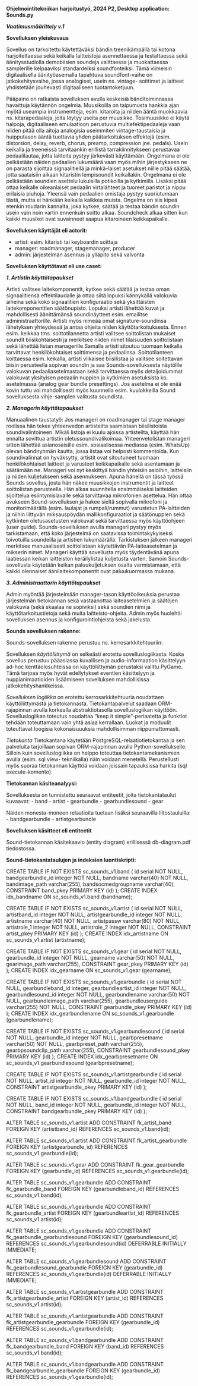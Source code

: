 
**Ohjelmointitekniikan harjoitustyö, 2024 P2, Desktop application: Sounds.py**

***Vaatimusmäärittely v.1***

**Sovelluksen yleiskuvaus**

Sovellus on tarkoitettu käytettäväksi bändin treenikämpällä tai kotona harjoiteltaessa sekä keikalla  laitteistoja 
asennettaessa ja testattaessa sekä äänitysstudiolla demobiisien soundeja valittaessa ja muokattaessa samplerille 
kelpaaviksi standardeiksi soundfonteiksi. Tämä viimeisin digitaalisella äänityöasemalla tapahtuva soundfont-vaihe 
on jatkokehitysvaihe, jossa analogiset, usein ns. vintage- soittimet ja laitteet yhdistetään jouhevasti digitaaliseen 
tuotantoketjuun.

Pääpaino on ratkaista sovelluksen avulla keskeisiä bänditoiminnassa havaittuja käytännön ongelmia. Muusikoilla on 
taipumusta hankkia ajan myötä useampia instrumentteja, esim. kitaroita ja niiden ääntä muokkaavia ns. kitarapedaaleja, 
joita löytyy useita per muusikko. Tosimuusikko ei käytä halpoja, digitaaliseen emulaatioon perustuvia multiefektipedaaleja 
vaan niiden pitää olla aitoja analogisia useimmiten vintage-taustaisia ja huipputason ääntä tuottavia yhden päätarkoituksen 
effektejä (esim. distorsion, delay,  reverb, chorus, preamp, compression jne.  pedals). Usein keikalla ja treeneissä 
tarvitaankin erillistä tarrakiinnitykseen perustavaa pedaalilautaa, jotta laitteita pystyy järkevästi käyttämään. 
Ongelmana ei ole pelkästään näiden pedaalien lukumäärä vaan myös mihin järjestykseen ne on parasta sijoittaa signaalitiellä 
ja minkä-laiset asetukset niille pitää säätää, jotta saataisiin aikaan kitaristin lempisoundit keikallakin. Ongelmana 
ei ole pelkästään soundien asettelu lukuisilla potikoilla ja kytkimillä. Lisäksi pitää ottaa keikalle oikeanlaiset 
pedaalin virtalähteet ja tuoreet paristot ja nippu erilaisia piuhoja.  Yleensä vain pedaalien omistaja pystyy suoriutumaan 
tästä, mutta ei hänkään keikalla kaikkea muista. Ongelma on siis kipeä etenkin roudarin kannalta, joka kytkee, säätää ja 
testaa bändin soundin usein vain noin vartin ennenkuin soitto alkaa. Soundcheck alkaa sitten kun kaikki muusikot ovat 
suvainneet saapua kitaroineen keikkapaikalle.

**Sovelluksen käyttäjät eli actorit:**

- artist: esim. kitaristi tai keyboardin soittaja
- manager: roadmanager, stagemanager, producer
- admin: järjestelmän asennus ja ylläpito sekä valvonta

**Sovelluksen käyttötavat eli use caset:**

***1. Artistin käyttötapaukset***

Artisti valitsee laitekomponentit, kytkee sekä säätää ja testaa oman signaalitiensä effektilaudalle ja ottaa siitä 
lopuksi kännykällä valokuvia aiheina sekä koko signaalitien konfiguraatio sekä yksittäisten laitekomponenttien säätönupisto. 
Lopuksi artisti lähettää kuvat ja mahdollisesti äänittämänsä soundinäytteet esim. emailitse administraattorille. 
Artisti myös nimeää omat signature-soundinsa lähetyksen yhteydessä ja antaa ohjeita niiden käyttötarkoituksesta.
Ennen esim. keikkaa tms. soittotilannetta artisti valitsee soittolistan mukaiset soundit biisikohtaisesti ja merkitsee 
niiden nimet tilaisuuden soittolistaan sekä lähettää listan managerille.Samalla artisti sitoutuu tuomaan keikalla 
tarvittavat henkilökohtaiset soittimensa ja pedaalinsa.
Soittotilanteen koittaessa esim. keikalla, artisti vilkaisee biisilistaa ja valitsee soitettavan biisin perusteella 
sopivan soundin ja saa Sounds-sovelluksesta näytöllle valokuvan pedaaliasetelmastaan  sekä tarvittaessa myös detaljoidummat 
valokuvat yksityisen pedaalin nuppien ja kytkimien  asetuksista ko. asetelmassa (analog gear bundle presettings). 
Jos asetelma ei ole enää kovin tuttu voi mahdollisesti myös kuunnella esim. kuulokkeilla Sound sovelluksesta 
vihje-samplen valitusta soundista.

***2. Managerin käyttötapaukset***

Manuaalinen taustatyö: Jos manageri on roadmanager tai stage manager roolissa hän tekee yhteenvedon artisteilta 
saamistaan biisilistoista soundivalintoineen. Mikäli listoja ei kuulu ajoissa artisteilta, käyttää hän ennalta 
sovittua artistin oletussoundivalikoimaa. Yhteenvetolistan manageri sitten lähettää asianosaisille esim. sosiaalisessa 
mediassa (esim. WhatsUp) olevan bändiryhmän kautta, jossa listaa voi helposti kommentoida. Kun soundivalinnat on 
hyväksytty, artistit ovat sitoutuneet tuomaan henkilökohtaiset laitteet ja varusteet keikkapaikalle sekä asentamaan 
ja säätämään ne.
Manageri voi nyt keskittyä bändin yhteisiin asioihin, laitteisiin ja niiden kuljetukseen sekä asennukseen. 
Apuna hänellä on tässä työssä Sounds sovellus, josta hän näkee muusikkojen instrumentit ja laitteet soittolistan perusteella. 
Hän alkaa suunnitella ensimmäiseksi laitteiden sijoittelua esiintymislavalle sekä tarvittavaa mikrofonien asettelua. 
Hän ottaa  avukseen Sound-sovelluksen ja hakee sieltä  sopivalla mikrofoni ja monitorimäärällä (esim. laulajat ja 
rumpali/rummut) varustetun PA-laitteiden ja niihin liittyvän miksauspöydän mallikonfiguraatiot ja säätönuppien sekä 
kytkinten oletusasetusten valokuvat sekä tarvittaessa myös  käyttöohjeen (user guide). Sounds-sovelluksen avulla manageri 
pystyy myös tarkistamaan, että koko järjestelmä on saatavissa toimintakykyiseksi toivotuilla soundeilla ja artistien 
lukumäärällä. Tarkistuksen jälkeen manageri merkitsee manuaalisesti soittolistaan käytettävän PA-laiteasetelman ja mikserin nimet.
Manageri käyttää sovellusta myös täydentävänä apuna laatiessan keikan laitteiston keräilylistaa kuljetusta varten. 
Samoin Sounds-sovellusta käytetään keikan paluukuljetuksen osalta varmistamaan, että kaikki olennaiset äänilaitekomponentit 
ovat paluukuormassa mukana.

***3. Administraattorin käyttötapaukset***

Admin myöntää järjestelmään manager-tason käyttöoikeuksia perustaa järjestelmän tietokannan sekä vastaanottaa laiteasetelmien 
ja säätöjen valokuvia (sekä skaalaa ne sopiviksi) sekä soundien nimi ja käyttötarkoitustietoja sekä muita laitteisto-ohjeita. 
Admin myös huolehtii sovelluksen asennus ja konfigurointiohjeista sekä jakelusta.

**Sounds sovelluksen rakenne:**

Sounds-sovelluksen rakenne perustuu ns. kerrosarkkitehtuuriin:

Sovelluksen *käyttöliittymä* on selkeästi erotettu sovelluslogiikasta.
Koska sovellus perustuu pääasiassa kuvallisen ja audio-informaation käsittelyyn ad-hoc kenttäolosuhteissa on käyttöliittymän 
perustaksi valittu PyGame. Tämä tarjoaa myös hyvät edellytykset eventien käsittelyyn ja nuppianimaatioiden lisäämiseen 
sovelluksen mahdollisissa jatkokehityshankkeissa.

*Sovelluksen logiikka* on erotettu kerrosarkkitehtuuria noudattaen käyttöliittymästä ja tietokannasta. Tietokantapalvelut 
saadaan ORM-rajapinnan avulla korkealla abstraktiotasolla sovelluslogiikan käyttöön.  Sovelluslogiikan toteutus noudattaa 
“keep it simple”-periaatetta ja  funktiot tehdään toteuttamaan vain yhtä asiaa kerrallaan. Luokat ja moduulit toteuttavat 
loogisia kokonaisuuuksia mahdollisimman riippumattomasti.

*Tietokanta*
Tietokantana käytetään PostgreSQL-relaatiotietokantaa ja sen palveluita tarjoillaan sopivan ORM-rajapinnan avulla 
Python-sovellukselle. Silloin kuin sovelluslogiikka on helppo toteuttaa tietokantamekanismien avulla (esim. sql view-
tekniikalla) näin voidaan menetellä. Perustellusti myös suoraa tietokannan käyttöä voidaan joissain tapauksissa 
harkita (sql execute-komento).

**Tietokannan käsiteanalyysi:**

Sovelluksesta on tunnistettu seuraavat entiteetit, joita tietokantataulut kuvaavat:
	-  band
	-  artist
	-  gearbundle
	-  gearbundlesound
	-  gear

Näiden monesta-moneen relaatioita tuetaan lisäksi seuraavilla liitostauluilla:
	-  bandgearbundle
	-  artistgearbundle
	
**Sovelluksen käsitteet eli entiteetit**

Sound-tietokannan käsitekaavio (entity diagram) erillisessä db-diagram.pdf tiedostossa.

**Sound-tietokantataulujen ja indeksien luontiskripti:**

CREATE TABLE IF NOT EXISTS sc_sounds_v1.band
(
  id serial NOT NULL,
  bandgearbundle_id integer NOT NULL,
  bandname varchar(40) NOT NULL,
  bandimage_path varchar(255),
  bandsocmedgroupname varchar(40),
  CONSTRAINT band_pkey PRIMARY KEY (id)
);
CREATE INDEX idx_bandname ON sc_sounds_v1.band (bandname);

CREATE TABLE IF NOT EXISTS sc_sounds_v1.artist
(
  id serial NOT NULL,
  artistband_id integer NOT NULL,
  artistgearbundle_id integer NOT NULL,
  artistname varchar(40) NOT NULL,
  artistpassw varchar(80) NOT NULL,
  artistrole_1 integer NOT NULL,
  artistrole_2 integer NOT NULL,
  CONSTRAINT artist_pkey PRIMARY KEY (id)
);
CREATE INDEX idx_artistname ON sc_sounds_v1.artist (artistname);

CREATE TABLE IF NOT EXISTS sc_sounds_v1.gear
(
  id serial NOT NULL,
  gearbundle_id integer NOT NULL,
  gearname varchar(50) NOT NULL,
  gearimage_path varchar(255),
  CONSTRAINT gear_pkey PRIMARY KEY (id)
);
CREATE INDEX idx_gearname ON sc_sounds_v1.gear (gearname);

CREATE TABLE IF NOT EXISTS sc_sounds_v1.gearbundle
(
  id serial NOT NULL,
  gearbundleband_id integer,
  gearbundleartist_id integer NOT NULL,
  gearbundlesound_id integer NOT NULL,
  gearbundlename varchar(50) NOT NULL,
  gearbundleimage_path varchar(255),
  gearbundleuserguide varchar(255) NOT NULL,
  CONSTRAINT gearbundle_pkey PRIMARY KEY (id)
);
CREATE INDEX idx_gearbundlename ON sc_sounds_v1.gearbundle (gearbundlename);

CREATE TABLE IF NOT EXISTS sc_sounds_v1.gearbundlesound
(
  id serial NOT NULL,
  gearbundle_id integer NOT NULL,
  gearbpresetname varchar(50) NOT NULL,
  gearbpreset_path varchar(255),
  gearbpsoundclip_path varchar(255),
  CONSTRAINT gearbundlesound_pkey PRIMARY KEY (id)
);
CREATE INDEX idx_gearbpresetname ON sc_sounds_v1.gearbundlesound (gearbpresetname);

CREATE TABLE IF NOT EXISTS sc_sounds_v1.artistgearbundle
(
  id serial NOT NULL,
  artist_id integer NOT NULL,
  gearbundle_id integer NOT NULL,
  CONSTRAINT artistgearbundle_pkey PRIMARY KEY (id)
);

CREATE TABLE IF NOT EXISTS sc_sounds_v1.bandgearbundle
(
  id serial NOT NULL,
  band_id integer NOT NULL,
  gearbundle_id integer NOT NULL,
  CONSTRAINT bandgearbundle_pkey PRIMARY KEY (id)
);

ALTER TABLE sc_sounds_v1.artist
  ADD CONSTRAINT fk_artist_band
  FOREIGN KEY (artistband_id) REFERENCES sc_sounds_v1.band(id);

ALTER TABLE sc_sounds_v1.artist
  ADD CONSTRAINT fk_artist_gearbundle
  FOREIGN KEY (artistgearbundle_id) REFERENCES sc_sounds_v1.gearbundle(id);

ALTER TABLE sc_sounds_v1.gear
  ADD CONSTRAINT fk_gear_gearbundle
  FOREIGN KEY (gearbundle_id) REFERENCES sc_sounds_v1.gearbundle(id);

ALTER TABLE sc_sounds_v1.gearbundle
  ADD CONSTRAINT fk_gearbundle_band
  FOREIGN KEY (gearbundleband_id) REFERENCES sc_sounds_v1.band(id);

ALTER TABLE sc_sounds_v1.gearbundle
  ADD CONSTRAINT fk_gearbundle_artist
  FOREIGN KEY (gearbundleartist_id) REFERENCES sc_sounds_v1.artist(id);

ALTER TABLE sc_sounds_v1.gearbundle
  ADD CONSTRAINT fk_gearbundle_gearbundlesound
  FOREIGN KEY (gearbundlesound_id) REFERENCES sc_sounds_v1.gearbundlesound(id)
  DEFERRABLE INITIALLY IMMEDIATE;

ALTER TABLE sc_sounds_v1.gearbundlesound
   ADD CONSTRAINT fk_gearbundlesound_gearbundle
   FOREIGN KEY (gearbundle_id) REFERENCES sc_sounds_v1.gearbundle(id)
   DEFERRABLE INITIALLY IMMEDIATE;

ALTER TABLE sc_sounds_v1.artistgearbundle
  ADD CONSTRAINT fk_artistgearbundle_artist
  FOREIGN KEY (artist_id) REFERENCES sc_sounds_v1.artist(id);

ALTER TABLE sc_sounds_v1.artistgearbundle
  ADD CONSTRAINT fk_artistgearbundle_gearbundle
  FOREIGN KEY (gearbundle_id) REFERENCES sc_sounds_v1.gearbundle(id);

ALTER TABLE sc_sounds_v1.bandgearbundle
  ADD CONSTRAINT fk_bandgearbundle_band
  FOREIGN KEY (band_id) REFERENCES sc_sounds_v1.band(id);

ALTER TABLE sc_sounds_v1.bandgearbundle
  ADD CONSTRAINT fk_bandgearbundle_gearbundle
  FOREIGN KEY (gearbundle_id) REFERENCES sc_sounds_v1.gearbundle(id);

